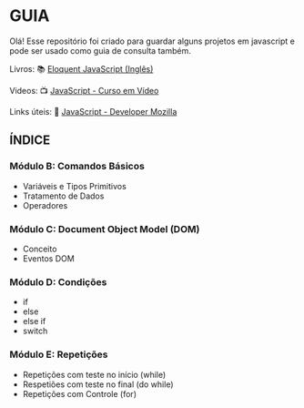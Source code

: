 ﻿# GUIA

Olá! Esse repositório foi criado para guardar alguns projetos em javascript e pode ser usado como guia de consulta também. 

Livros: :books: 
[Eloquent JavaScript (Inglês) ](https://eloquentjavascript.net/)

Videos: :tv:
[JavaScript - Curso em Vídeo](https://youtu.be/1-w1RfGIov4?list=PLHz_AreHm4dlsK3Nr9GVvXCbpQyHQl1o1)

Links úteis: :link:
[JavaScript - Developer Mozilla](https://developer.mozilla.org/pt-BR/docs/Web/JavaScript)

## ÍNDICE

### Módulo B: Comandos Básicos
- Variáveis e Tipos Primitivos
- Tratamento de Dados
- Operadores

### Módulo C: Document Object Model (DOM)
- Conceito
- Eventos DOM

### Módulo D: Condições
- if
- else
- else if
- switch

### Módulo E: Repetições 
- Repetições com teste no início (while)
- Respetiões com teste no final (do while)
- Repetições com Controle (for)
